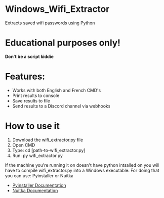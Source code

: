 # Windows_Wifi_Extractor
Extracts saved wifi passwords using Python

# Educational purposes only!
**Don't be a script kiddie**

# Features:
- Works with both English and French CMD's
- Print results to console
- Save results to file
- Send results to a Discord channel via webhooks

# How to use it
1) Download the wifi_extractor.py file
2) Open CMD
3) Type: cd [path-to-wifi_extractor.py]
4) Run: py wifi_extractor.py

If the machine you're running it on doesn't have python intsalled on you will have to compile wifi_extractor.py into a Windows executable.
For doing that you can use: Pyinstaller or Nuitka 
- [Pyinstaller Documentation](https://pyinstaller.org/en/stable/usage.html)
- [Nuitka Documentation](https://github.com/Nuitka/Nuitka)
